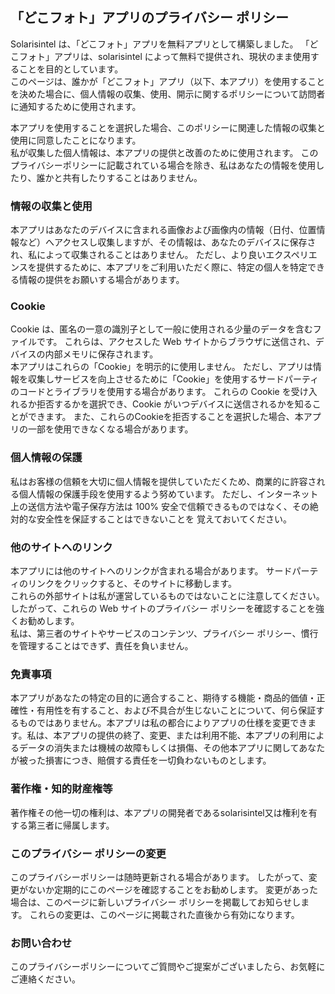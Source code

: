## 「どこフォト」アプリのプライバシー ポリシー
Solarisintel は、「どこフォト」アプリを無料アプリとして構築しました。
「どこフォト」アプリは、solarisintel によって無料で提供され、現状のまま使用することを目的としています。  
このページは、誰かが「どこフォト」アプリ（以下、本アプリ）を使用することを決めた場合に、個人情報の収集、使用、開示に関するポリシーについて訪問者に通知するために使用されます。  
  
本アプリを使用することを選択した場合、このポリシーに関連した情報の収集と使用に同意したことになります。  
私が収集した個人情報は、本アプリの提供と改善のために使用されます。 このプライバシーポリシーに記載されている場合を除き、私はあなたの情報を使用したり、誰かと共有したりすることはありません。  

### 情報の収集と使用
本アプリはあなたのデバイスに含まれる画像および画像内の情報（日付、位置情報など）へアクセスし収集しますが、その情報は、あなたのデバイスに保存され、私によって収集されることはありません。
ただし、より良いエクスペリエンスを提供するために、本アプリをご利用いただく際に、特定の個人を特定できる情報の提供をお願いする場合があります。 

###  Cookie
Cookie は、匿名の一意の識別子として一般に使用される少量のデータを含むファイルです。 これらは、アクセスした Web サイトからブラウザに送信され、デバイスの内部メモリに保存されます。  
本アプリはこれらの「Cookie」を明示的に使用しません。 ただし、アプリは情報を収集しサービスを向上させるために「Cookie」を使用するサードパーティのコードとライブラリを使用する場合があります。 これらの Cookie を受け入れるか拒否するかを選択でき、Cookie がいつデバイスに送信されるかを知ることができます。 また、これらのCookieを拒否することを選択した場合、本アプリの一部を使用できなくなる場合があります。

### 個人情報の保護 
私はお客様の信頼を大切に個人情報を提供していただくため、商業的に許容される個人情報の保護手段を使用するよう努めています。 
ただし、インターネット上の送信方法や電子保存方法は 100% 安全で信頼できるものではなく、その絶対的な安全性を保証することはできないことを
覚えておいてください。

### 他のサイトへのリンク
本アプリには他のサイトへのリンクが含まれる場合があります。 サードパーティのリンクをクリックすると、そのサイトに移動します。  
これらの外部サイトは私が運営しているものではないことに注意してください。   
したがって、これらの Web サイトのプライバシー ポリシーを確認することを強くお勧めします。  
私は、第三者のサイトやサービスのコンテンツ、プライバシー ポリシー、慣行を管理することはできず、責任を負いません。  

### 免責事項
本アプリがあなたの特定の目的に適合すること、期待する機能・商品的価値・正確性・有用性を有すること、および不具合が生じないことについて、何ら保証するものではありません。本アプリは私の都合によりアプリの仕様を変更できます。私は、本アプリの提供の終了、変更、または利用不能、本アプリの利用によるデータの消失または機械の故障もしくは損傷、その他本アプリに関してあなたが被った損害につき、賠償する責任を一切負わないものとします。

### 著作権・知的財産権等
著作権その他一切の権利は、本アプリの開発者であるsolarisintel又は権利を有する第三者に帰属します。

### このプライバシー ポリシーの変更  
このプライバシーポリシーは随時更新される場合があります。 したがって、変更がないか定期的にこのページを確認することをお勧めします。 変更があった場合は、このページに新しいプライバシー ポリシーを掲載してお知らせします。 これらの変更は、このページに掲載された直後から有効になります。 
  
### お問い合わせ
このプライバシーポリシーについてご質問やご提案がございましたら、お気軽にご連絡ください。
